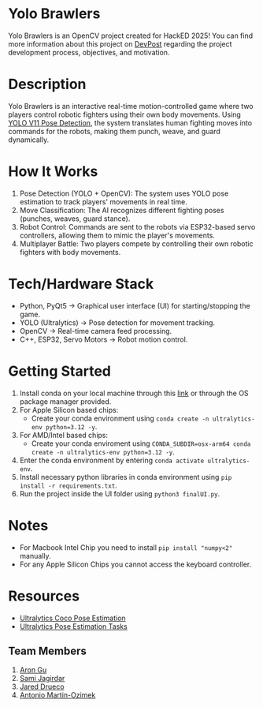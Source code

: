 # Yolo Brawlers

Yolo Brawlers is an OpenCV project created for HackED 2025! You can find more information about this project
on [DevPost](https://devpost.com/software/yolo-brawlers) regarding the project development process, objectives, and motivation.

# Description

Yolo Brawlers is an interactive real-time motion-controlled game where two players control robotic fighters using their own body movements. Using [YOLO V11 Pose Detection](https://github.com/ultralytics/ultralytics), the system translates human fighting moves into commands for the robots, making them punch, weave, and guard dynamically.

# How It Works

1. Pose Detection (YOLO + OpenCV): The system uses YOLO pose estimation to track players' movements in real time.
2. Move Classification: The AI recognizes different fighting poses (punches, weaves, guard stance).
3. Robot Control: Commands are sent to the robots via ESP32-based servo controllers, allowing them to mimic the player's movements.
4. Multiplayer Battle: Two players compete by controlling their own robotic fighters with body movements.

# Tech/Hardware Stack

-   Python, PyQt5 → Graphical user interface (UI) for starting/stopping the game.
-   YOLO (Ultralytics) → Pose detection for movement tracking.
-   OpenCV → Real-time camera feed processing.
-   C++, ESP32, Servo Motors → Robot motion control.

# Getting Started

1. Install conda on your local machine through this [link](https://docs.anaconda.com/anaconda/install/) or through the OS package manager provided.
2. For Apple Silicon based chips:
    - Create your conda environment using `conda create -n ultralytics-env python=3.12 -y`.
3. For AMD/Intel based chips:
    - Create your conda enviroment using `CONDA_SUBDIR=osx-arm64 conda create -n ultralytics-env python=3.12 -y`.
4. Enter the conda environment by entering `conda activate ultralytics-env`.
5. Install necessary python libraries in conda environment using `pip install -r requirements.txt`.
6. Run the project inside the UI folder using `python3 finalUI.py`.

# Notes

-   For Macbook Intel Chip you need to install `pip install "numpy<2"` manually.
-   For any Apple Silicon Chips you cannot access the keyboard controller.

# Resources

-   [Ultralytics Coco Pose Estimation](https://docs.ultralytics.com/datasets/pose/coco/)
-   [Ultralytics Pose Estimation Tasks](https://docs.ultralytics.com/tasks/pose/)

## Team Members

1. [Aron Gu](https://github.com/arongu321)
2. [Sami Jagirdar](https://github.com/Sami-Jagirdar)
3. [Jared Drueco](https://github.com/jdrco)
4. [Antonio Martin-Ozimek](https://github.com/antonio2uofa)
